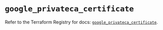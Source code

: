 # `google_privateca_certificate`

Refer to the Terraform Registry for docs: [`google_privateca_certificate`](https://registry.terraform.io/providers/hashicorp/google-beta/6.16.0/docs/resources/google_privateca_certificate).
